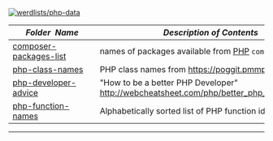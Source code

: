 [![werdlists/php-data](https://img.shields.io/badge/werdlists-php_data-purple.svg?logo=github&style=popout&longCache=true)](# "werdlists/php-data")

|&nbsp;&nbsp;&nbsp;&nbsp;&nbsp;&nbsp;_Folder&nbsp;&nbsp;Name_&nbsp;&nbsp;&nbsp;&nbsp;&nbsp;&nbsp;| _Description of Contents_
|:--------------------|--------------------------------------------------------------------------------------------------------------------------------------------------------
| [composer-packages-list](composer-packages-list.txt.xz) |  names of packages available from [PHP](https://secure.php.net) `composer.phar` 
| [php-class-names](php-class-names.txt) |  PHP class names from <https://poggit.pmmp.io/fqn.txt> 
| [php-developer-advice](php-developer-advice.md) |  "How to be a better PHP Developer" <http://webcheatsheet.com/php/better_php_developer.php> 
| [php-function-names](php-function-names.txt) |  Alphabetically sorted list of PHP function identifiers 

* * *

